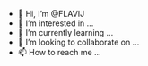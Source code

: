 - 👋 Hi, I’m @FLAVIJ
- 👀 I’m interested in ...
- 🌱 I’m currently learning ...
- 💞️ I’m looking to collaborate on ...
- 📫 How to reach me ...

<!---
FLAVIJ/FLAVIJ is a ✨ special ✨ repository because its `README.md` (this file) appears on your GitHub profile.
You can click the Preview link to take a look at your changes.
--->

